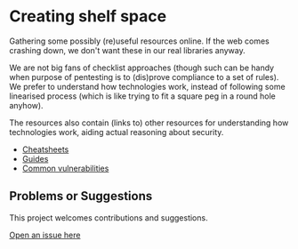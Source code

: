 # Creating shelf space

Gathering some possibly (re)useful resources online. If the web comes crashing down, we don't want these in our real libraries anyway.

We are not big fans of checklist approaches (though such can be handy when purpose of pentesting is to (dis)prove compliance to a set of rules). We prefer to understand how technologies work, instead of following some linearised process (which is like trying to fit a square peg in a round hole anyhow). 

The resources also contain (links to) other resources for understanding how technologies work, aiding actual reasoning about security.

* [Cheatsheets](cheatsheets)
* [Guides](guides)
* [Common vulnerabilities](vulnerabilities)

## Problems or Suggestions

This project welcomes contributions and suggestions. 

[Open an issue here](https://github.com/tymyrddin/orchard/issues)



